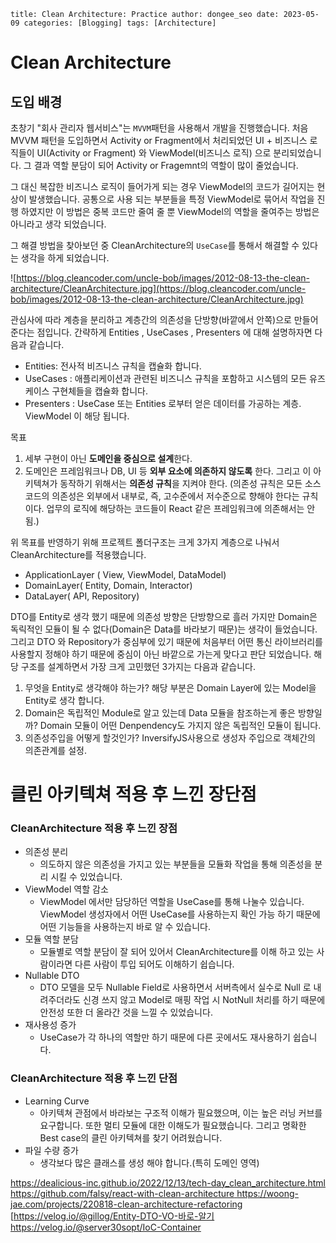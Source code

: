 `title: Clean Architecture: Practice author: dongee_seo date: 2023-05-09 categories: [Blogging] tags: [Architecture]`

# Clean Architecture

## 도입 배경

초창기 "회사 관리자 웹서비스"는 `MVVM`패턴을 사용해서 개발을 진행했습니다.
처음 MVVM 패턴을 도입하면서 Activity or Fragment에서 처리되었던 UI + 비즈니스 로직들이
UI(Activity or Fragment) 와 ViewModel(비즈니스 로직) 으로 분리되었습니다.
그 결과 역할 분담이 되어 Activity or Fragemnt의 역할이 많이 줄었습니다.

그 대신 복잡한 비즈니스 로직이 들어가게 되는 경우 ViewModel의 코드가 길어지는 현상이 발생했습니다.
공통으로 사용 되는 부분들을 특정 ViewModel로 묶어서 작업을 진행 하였지만
이 방법은 중복 코드만 줄여 줄 뿐 ViewModel의 역할을 줄여주는 방법은 아니라고 생각 되었습니다.

그 해결 방법을 찾아보던 중 CleanArchitecture의 `UseCase`를 통해서 해결할 수 있다는 생각을 하게 되었습니다.

![https://blog.cleancoder.com/uncle-bob/images/2012-08-13-the-clean-architecture/CleanArchitecture.jpg](https://blog.cleancoder.com/uncle-bob/images/2012-08-13-the-clean-architecture/CleanArchitecture.jpg)

관심사에 따라 계층을 분리하고 계층간의 의존성을 단방향(바깥에서 안쪽)으로 만들어 준다는 점입니다. 간략하게 Entities , UseCases , Presenters 에 대해 설명하자면 다음과 같습니다.

- Entities: 전사적 비즈니스 규칙을 캡슐화 합니다.
- UseCases : 애플리케이션과 관련된 비즈니스 규칙을 포함하고 시스템의 모든 유즈 케이스 구현체들을 캡슐화 합니다.
- Presenters : UseCase 또는 Entities 로부터 얻은 데이터를 가공하는 계층. ViewModel 이 해당 됩니다.

목표

1. 세부 구현이 아닌 **도메인을 중심으로 설계**한다.
2. 도메인은 프레임워크나 DB, UI 등 **외부 요소에 의존하지 않도록** 한다. 그리고 이 아키텍쳐가 동작하기 위해서는 **의존성 규칙**을 지켜야 한다.
   (의존성 규칙은 모든 소스코드의 의존성은 외부에서 내부로, 즉, 고수준에서 저수준으로 향해야 한다는 규칙이다.
   업무의 로직에 해당하는 코드들이 React 같은 프레임워크에 의존해서는 안됨.)

위 목표를 반영하기 위해 프로젝트 폴더구조는 크게 3가지 계층으로 나눠서 CleanArchitecture를 적용했습니다.

- ApplicationLayer ( View, ViewModel, DataModel)
- DomainLayer( Entity, Domain, Interactor)
- DataLayer( API, Repository)

DTO를 Entity로 생각 했기 때문에 의존성 방향은 단방향으로 흘러 가지만
Domain은 독릭적인 모듈이 될 수 없다(Domain은 Data를 바라보기 때문)는 생각이 들었습니다.
그리고 DTO 와 Repository가 중심부에 있기 때문에 처음부터 어떤 통신 라이브러리를 사용할지 정해야 하기 때문에 중심이 아닌 바깥으로 가는게 맞다고 판단 되었습니다.
해당 구조를 설계하면서 가장 크게 고민했던 3가지는 다음과 같습니다.

1. 무엇을 Entity로 생각해야 하는가? 해당 부분은 Domain Layer에 있는 Model을 Entity로 생각 합니다.
2. Domain은 독립적인 Module로 알고 있는데 Data 모듈을 참조하는게 좋은 방향일까? Domain 모듈이 어떤 Denpendency도 가지지 않은 독립적인 모듈이 됩니다.
3. 의존성주입을 어떻게 할것인가? InversifyJS사용으로 생성자 주입으로 객체간의 의존관계를 설정.

# **클린 아키텍쳐 적용 후 느낀 장단점**

### CleanArchitecture 적용 후 느낀 장점

- 의존성 분리
  - 의도하지 않은 의존성을 가지고 있는 부분들을 모듈화 작업을 통해 의존성을 분리 시킬 수 있었습니다.
- ViewModel 역할 감소
  - ViewModel 에서만 담당하던 역할을 UseCase를 통해 나눌수 있습니다.
    ViewModel 생성자에서 어떤 UseCase를 사용하는지 확인 가능 하기 때문에
    어떤 기능들을 사용하는지 바로 알 수 있습니다.
- 모듈 역할 분담
  - 모듈별로 역할 분담이 잘 되어 있어서 CleanArchitecture를 이해 하고 있는 사람이라면 다른 사람이 투입 되어도 이해하기 쉽습니다.
- Nullable DTO
  - DTO 모델을 모두 Nullable Field로 사용하면서 서버측에서 실수로 Null 로 내려주더라도 신경 쓰지 않고 Model로 매핑 작업 시 NotNull 처리를 하기 때문에 안전성 또한 더 올라간 것을 느낄 수 있었습니다.
- 재사용성 증가
  - UseCase가 각 하나의 역할만 하기 때문에 다른 곳에서도 재사용하기 쉽습니다.

### CleanArchitecture 적용 후 느낀 단점

- Learning Curve
  - 아키텍쳐 관점에서 바라보는 구조적 이해가 필요했으며, 이는 높은 러닝 커브를 요구합니다.
    또한 멀티 모듈에 대한 이해도가 필요했습니다.
    그리고 명확한 Best case의 클린 아키텍쳐를 찾기 어려웠습니다.
- 파일 수량 증가
  - 생각보다 많은 클래스를 생성 해야 합니다.(특히 도메인 영역)

[](https://dealicious-inc.github.io/2022/12/13/tech-day_clean_architecture.html)[https://dealicious-inc.github.io/2022/12/13/tech-day_clean_architecture.html
](https://dealicious-inc.github.io/2022/12/13/tech-day_clean_architecture.html)[](https://github.com/falsy/react-with-clean-architecture)[https://github.com/falsy/react-with-clean-architecture
](https://github.com/falsy/react-with-clean-architecture)[](https://woong-jae.com/projects/220818-clean-architecture-refactoring)[https://woong-jae.com/projects/220818-clean-architecture-refactoring
](https://woong-jae.com/projects/220818-clean-architecture-refactoring)[](https://velog.io/@gillog/Entity-DTO-VO-%EB%B0%94%EB%A1%9C-%EC%95%8C%EA%B8%B0)[https://velog.io/@gillog/Entity-DTO-VO-바로-알기
[](https://velog.io/@server30sopt/IoC-Container)https://velog.io/@server30sopt/IoC-Container
